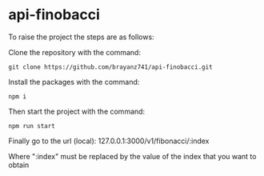 # api-finobacci

To raise the project the steps are as follows:

Clone the repository with the command:

```git clone https://github.com/brayanz741/api-finobacci.git```

Install the packages with the command:

```npm i```

Then start the project with the command:

```npm run start```

Finally go to the url (local):
127.0.0.1:3000/v1/fibonacci/:index

Where ":index" must be replaced by the value of the index that you want to obtain
